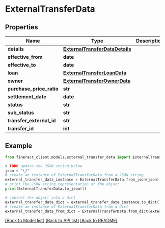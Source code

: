 # ExternalTransferData


## Properties

Name | Type | Description | Notes
------------ | ------------- | ------------- | -------------
**details** | [**ExternalTransferDataDetails**](ExternalTransferDataDetails.md) |  | [optional] 
**effective_from** | **date** |  | [optional] 
**effective_to** | **date** |  | [optional] 
**loan** | [**ExternalTransferLoanData**](ExternalTransferLoanData.md) |  | [optional] 
**owner** | [**ExternalTransferOwnerData**](ExternalTransferOwnerData.md) |  | [optional] 
**purchase_price_ratio** | **str** |  | [optional] 
**settlement_date** | **date** |  | [optional] 
**status** | **str** |  | [optional] 
**sub_status** | **str** |  | [optional] 
**transfer_external_id** | **str** |  | [optional] 
**transfer_id** | **int** |  | [optional] 

## Example

```python
from fineract_client.models.external_transfer_data import ExternalTransferData

# TODO update the JSON string below
json = "{}"
# create an instance of ExternalTransferData from a JSON string
external_transfer_data_instance = ExternalTransferData.from_json(json)
# print the JSON string representation of the object
print(ExternalTransferData.to_json())

# convert the object into a dict
external_transfer_data_dict = external_transfer_data_instance.to_dict()
# create an instance of ExternalTransferData from a dict
external_transfer_data_from_dict = ExternalTransferData.from_dict(external_transfer_data_dict)
```
[[Back to Model list]](../README.md#documentation-for-models) [[Back to API list]](../README.md#documentation-for-api-endpoints) [[Back to README]](../README.md)


